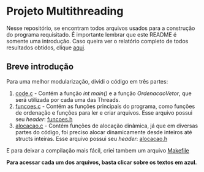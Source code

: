 # Projeto Multithreading
Nesse repositório, se encontram todos arquivos usados para a construção do programa requisitado.
É importante lembrar que este README é somente uma introdução. Caso queira ver o relatório completo de todos resultados obtidos, clique [aqui](a).

## Breve introdução
Para uma melhor modularização, dividi o código em três partes: 
1. [code.c](code.c) - Contém a função *int main()* e 
a função *OrdenacaoVetor*, que será utilizada por cada uma das Threads.
2. [funcoes.c](funcoes.c) - Contém as funções principais do programa, como funções de
ordenação e funções para ler e criar arquivos. Esse arquivo possui seu *header*: [funcoes.h](funcoes.h)
3. [alocacao.c](alocacao.c) - Contém funções de alocação dinâmica, já que em diversas partes do código,
foi preciso alocar dinamicamente desde inteiros até structs inteiras. Esse arquivo possui seu *header*: [alocacao.h](alocacao.h)

E para deixar a compilação mais fácil, criei tambem um arquivo [Makefile](Makefile)

**Para acessar cada um dos arquivos, basta clicar sobre os textos em azul.**
